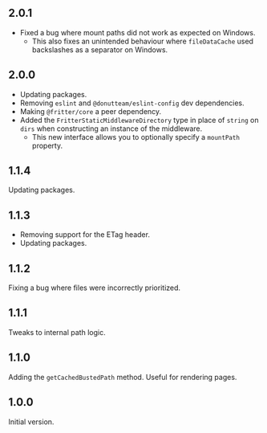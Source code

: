 ## 2.0.1
* Fixed a bug where mount paths did not work as expected on Windows.
	* This also fixes an unintended behaviour where `fileDataCache` used backslashes as a separator on Windows.

## 2.0.0

* Updating packages.
* Removing `eslint` and `@donutteam/eslint-config` dev dependencies.
* Making `@fritter/core` a peer dependency.
* Added the `FritterStaticMiddlewareDirectory` type in place of `string` on `dirs` when constructing an instance of the middleware.
	* This new interface allows you to optionally specify a `mountPath` property.

## 1.1.4
Updating packages.

## 1.1.3

* Removing support for the ETag header.
* Updating packages.

## 1.1.2
Fixing a bug where files were incorrectly prioritized.

## 1.1.1
Tweaks to internal path logic.

## 1.1.0
Adding the `getCachedBustedPath` method. Useful for rendering pages.

## 1.0.0
Initial version.